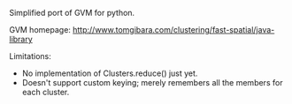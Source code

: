 
Simplified port of GVM for python.

GVM homepage: http://www.tomgibara.com/clustering/fast-spatial/java-library

Limitations:

 * No implementation of Clusters.reduce() just yet.
 * Doesn't support custom keying; merely remembers all the members for each cluster.
